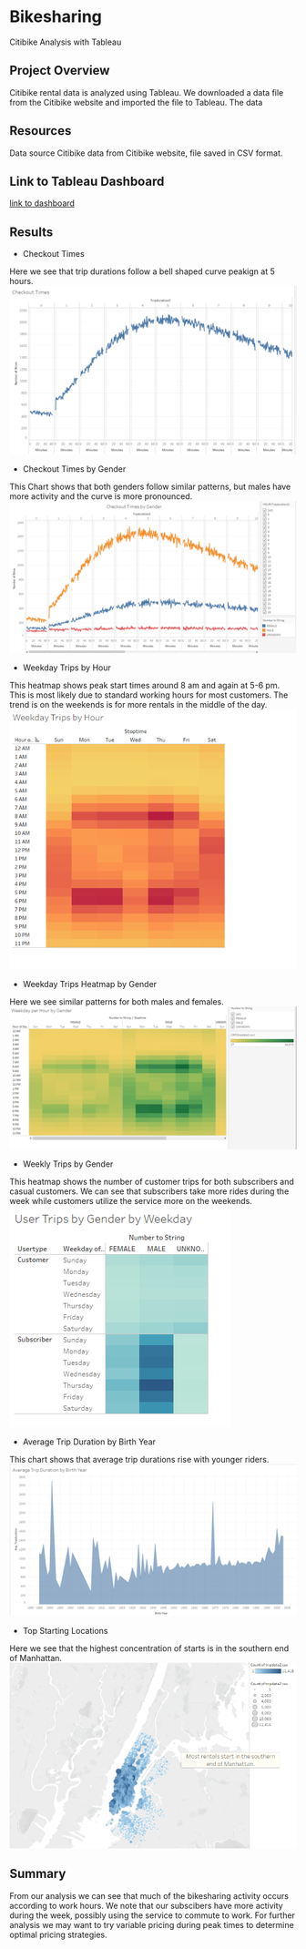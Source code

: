 # Bikesharing
Citibike Analysis with Tableau

## Project Overview
Citibike rental data is analyzed using Tableau.  We downloaded a data file from the Citibike website and imported the file to Tableau.  The data
## Resources
Data source Citibike data from Citibike website, file saved in CSV format.

## Link to Tableau Dashboard
[link to dashboard]("https://public.tableau.com/profile/john.bates3632#!/vizhome/NYCCitibike_16111119211630/CitibikeSummary?publish=yes")
## Results

* Checkout Times

Here we see that trip durations follow a bell shaped curve peakign at 5 hours.
![image_name](https://github.com/jbates2549/bikesharing/blob/main/pictures/checkout%20times.PNG)


* Checkout Times by Gender

This Chart shows that both genders follow similar patterns, but males have more activity and the curve is more pronounced.
![image_name](https://github.com/jbates2549/bikesharing/blob/main/pictures/checkout%20times%20by%20gender.PNG)


* Weekday Trips by Hour

This heatmap shows peak start times around 8 am and again at 5-6 pm.  This is most likely due to standard working hours for most customers.  The trend is on the weekends is for more rentals in the middle of the day.
![image_name](https://github.com/jbates2549/bikesharing/blob/main/pictures/weekday%20trips%20by%20hour.PNG)


* Weekday Trips Heatmap by Gender

Here we see similar patterns for both males and females.
![image_name](https://github.com/jbates2549/bikesharing/blob/main/pictures/weekday%20per%20hour%20by%20gender.PNG)


* Weekly Trips by Gender

This heatmap shows the number of customer trips for both subscribers and casual customers.  We can see that subscribers take more rides during the week while customers utilize the service more on the weekends.
![image_name](https://github.com/jbates2549/bikesharing/blob/main/pictures/user%20trips%20by%20gender%20weekday.PNG)


* Average Trip Duration by Birth Year

This chart shows that average trip durations rise with younger riders.
![image_name](https://github.com/jbates2549/bikesharing/blob/main/pictures/Trip%20duration%20by%20year.PNG)


* Top Starting Locations

Here we see that the highest concentration of starts is in the southern end of Manhattan.
![image_name](https://github.com/jbates2549/bikesharing/blob/main/pictures/rental%20start.PNG)



## Summary

From our analysis we can see that much of the bikesharing activity occurs according to work hours.  We note that our subscibers have more activity during the week, possibly using the service to commute to work.  For further analysis we may want to try variable pricing during peak times to determine optimal pricing strategies.
